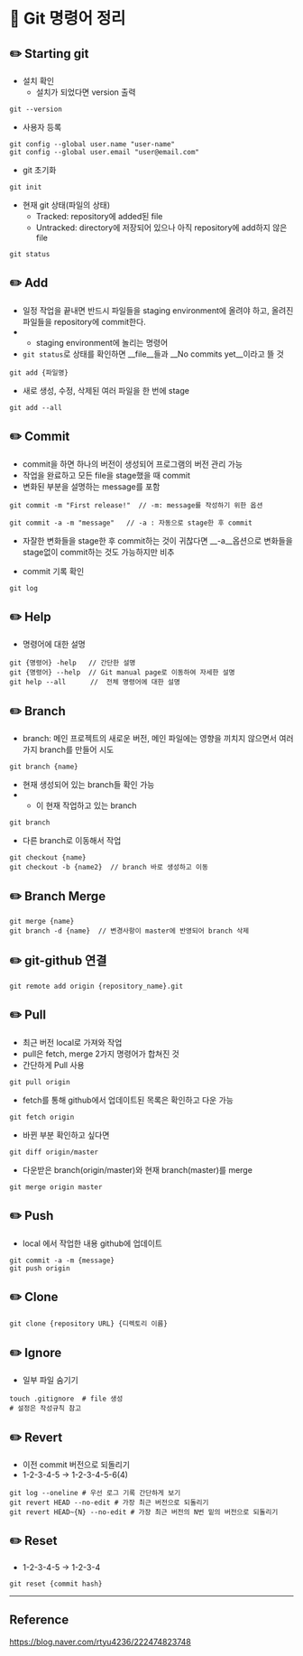 # 🌈 Git 명령어 정리

## ✏️ Starting git

- 설치 확인     
  - 설치가 되었다면 version 출력
```
git --version
```

- 사용자 등록
```
git config --global user.name "user-name"
git config --global user.email "user@email.com"
```

- git 초기화
```
git init
```

- 현재 git 상태(파일의 상태)
  - Tracked: repository에 added된 file
  - Untracked: directory에 저장되어 있으나 아직 repository에 add하지 않은 file
```
git status
```

## ✏️ Add
- 일정 작업을 끝내면 반드시 파일들을 staging environment에 올려야 하고, 올려진 파일들을 repository에 commit한다.
- - staging environment에 놀리는 명령어
- `git status`로 상태를 확인하면 __file__들과 __No commits yet__이라고 뜰 것
```
git add {파일명}
```

- 새로 생성, 수정, 삭제된 여러 파일을 한 번에 stage
```
git add --all
```

## ✏️ Commit
- commit을 하면 하나의 버전이 생성되어 프로그램의 버전 관리 가능
- 작업을 완료하고 모든 file을 stage했을 때 commit
- 변화된 부분을 설명하는 message를 포함
```
git commit -m "First release!"  // -m: message를 작성하기 위한 옵션
```

```
git commit -a -m "message"   // -a : 자동으로 stage한 후 commit
```
- 자잘한 변화들을 stage한 후 commit하는 것이 귀찮다면 __-a__옵션으로 변화들을 stage없이 commit하는 것도 가능하지만 비추

- commit 기록 확인
```
git log
```

## ✏️ Help
- 명령어에 대한 설명
```
git {명령어} -help   // 간단한 설명
git {명령어} --help  // Git manual page로 이동하여 자세한 설명  
git help --all      //  전체 명령어에 대한 설명
```

## ✏️ Branch
- branch: 메인 프로젝트의 새로운 버전, 메인 파일에는 영향을 끼치지 않으면서 여러 가지 branch를 만들어 시도
```
git branch {name}
```

- 현재 생성되어 있는 branch들 확인 가능
- * 이 현재 작업하고 있는 branch
```
git branch
```

- 다른 branch로 이동해서 작업
```
git checkout {name}
git checkout -b {name2}  // branch 바로 생성하고 이동
```

## ✏️ Branch Merge
```
git merge {name}
git branch -d {name}  // 변경사항이 master에 반영되어 branch 삭제
```

## ✏️ git-github 연결
```
git remote add origin {repository_name}.git
```

## ✏️ Pull
- 최근 버전 local로 가져와 작업
- pull은 fetch, merge 2가지 명령어가 합쳐진 것
- 간단하게 Pull 사용
```
git pull origin
```

- fetch를 통해 github에서 업데이트된 목록은 확인하고 다운 가능
```
git fetch origin
```

- 바뀐 부분 확인하고 싶다면
```
git diff origin/master
```

- 다운받은 branch(origin/master)와 현재 branch(master)를 merge
```
git merge origin master
```

## ✏️ Push
- local 에서 작업한 내용 github에 업데이트
```
git commit -a -m {message}
git push origin
```

## ✏️ Clone
```
git clone {repository URL} {디렉토리 이름}
```

## ✏️ Ignore
- 일부 파일 숨기기
```
touch .gitignore  # file 생성
# 설정은 작성규칙 참고
```

## ✏️ Revert
- 이전 commit 버전으로 되돌리기
- 1-2-3-4-5 -> 1-2-3-4-5-6(4)
```
git log --oneline # 우선 로그 기록 간단하게 보기
git revert HEAD --no-edit # 가장 최근 버전으로 되돌리기
git revert HEAD~{N} --no-edit # 가장 최근 버전의 N번 밑의 버전으로 되돌리기
```

## ✏️ Reset
- 1-2-3-4-5 -> 1-2-3-4
```
git reset {commit hash}
```

---
## Reference
<https://blog.naver.com/rtyu4236/222474823748>
